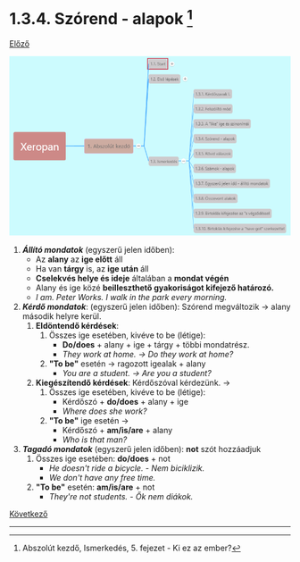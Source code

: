 # 1.3.4. Szórend - alapok [^1]

[Előző](3.md)

![1.3](images/1.3.png)

1. ***Állító mondatok*** (egyszerű jelen időben):
   * Az **alany** az **ige előtt** áll
   * Ha van **tárgy** is, az **ige után** áll
   * **Cselekvés helye és ideje** általában a **mondat végén**
   * Alany és ige közé **beilleszthető gyakoriságot kifejező határozó.**
   * *I am. Peter Works. I walk in the park every morning.*
2. ***Kérdő mondatok***: (egyszerű jelen időben): Szórend megváltozik -> alany második helyre kerül.
   1. **Eldöntendő kérdések**:
      1. Összes ige esetében, kivéve to be (létige):
         * **Do/does** + alany + ige + tárgy + többi mondatrész.
         * *They work at home. -> Do they work at home?*
      2. **"To be"** esetén -> ragozott igealak + alany
         * *You are a student. -> Are you a student?*
   2. **Kiegészítendő kérdések**: Kérdőszóval kérdezünk. ->
      1. Összes ige esetében, kivéve to be (létige):
         * Kérdőszó + **do/does** + alany + ige
         * *Where does she work?*
      2. **"To be"** ige esetén ->
         * Kérdőszó + **am/is/are** + alany
         * *Who is that man?*
3. ***Tagadó mondatok*** (egyszerű jelen időben): **not** szót hozzáadjuk
   1. Összes ige esetében: **do/does** + not
      * *He doesn't ride a bicycle. - Nem biciklizik.*
      * *We don't have any free time.*
   2. **"To be"** esetén: **am/is/are** + not
      * *They're not students. - Ők nem diákok.*

[Következő](5.md)

---
[^1]: Abszolút kezdő, Ismerkedés, 5. fejezet - Ki ez az ember?